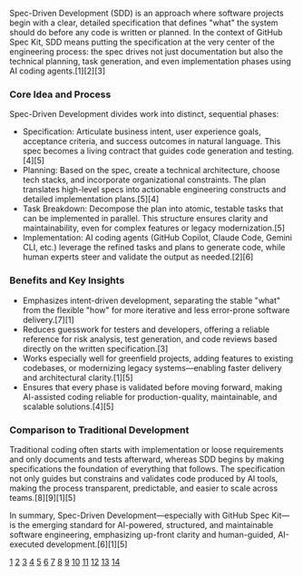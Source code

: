 Spec-Driven Development (SDD) is an approach where software projects begin with a clear, detailed specification that defines "what" the system should do before any code is written or planned. In the context of GitHub Spec Kit, SDD means putting the specification at the very center of the engineering process: the spec drives not just documentation but also the technical planning, task generation, and even implementation phases using AI coding agents.[1][2][3]

### Core Idea and Process

Spec-Driven Development divides work into distinct, sequential phases:
- Specification: Articulate business intent, user experience goals, acceptance criteria, and success outcomes in natural language. This spec becomes a living contract that guides code generation and testing.[4][5]
- Planning: Based on the spec, create a technical architecture, choose tech stacks, and incorporate organizational constraints. The plan translates high-level specs into actionable engineering constructs and detailed implementation plans.[5][4]
- Task Breakdown: Decompose the plan into atomic, testable tasks that can be implemented in parallel. This structure ensures clarity and maintainability, even for complex features or legacy modernization.[5]
- Implementation: AI coding agents (GitHub Copilot, Claude Code, Gemini CLI, etc.) leverage the refined tasks and plans to generate code, while human experts steer and validate the output as needed.[2][6]

### Benefits and Key Insights

- Emphasizes intent-driven development, separating the stable "what" from the flexible "how" for more iterative and less error-prone software delivery.[7][1]
- Reduces guesswork for testers and developers, offering a reliable reference for risk analysis, test generation, and code reviews based directly on the written specification.[3]
- Works especially well for greenfield projects, adding features to existing codebases, or modernizing legacy systems—enabling faster delivery and architectural clarity.[1][5]
- Ensures that every phase is validated before moving forward, making AI-assisted coding reliable for production-quality, maintainable, and scalable solutions.[4][5]

### Comparison to Traditional Development

Traditional coding often starts with implementation or loose requirements and only documents and tests afterward, whereas SDD begins by making specifications the foundation of everything that follows. The specification not only guides but constrains and validates code produced by AI tools, making the process transparent, predictable, and easier to scale across teams.[8][9][1][5]

In summary, Spec-Driven Development—especially with GitHub Spec Kit—is the emerging standard for AI-powered, structured, and maintainable software engineering, emphasizing up-front clarity and human-guided, AI-executed development.[6][1][5]

[1](https://github.blog/ai-and-ml/generative-ai/spec-driven-development-with-ai-get-started-with-a-new-open-source-toolkit/)
[2](https://www.linkedin.com/learning/spec-driven-development-with-github-spec-kit)
[3](https://www.ministryoftesting.com/software-testing-glossary/spec-driven-development-sdd)
[4](https://www.somkiat.cc/spec-driven-development/)
[5](https://www.augmentcode.com/guides/how-spec-driven-development-transforms-enterprise-software-teams)
[6](https://github.com/LinkedInLearning/spec-driven-development-with-github-spec-kit-4641001)
[7](https://joshuaberkowitz.us/blog/news-1/spec-driven-development-with-ai-how-spec-kit-transforms-software-workflows-1182)
[8](https://dev.to/danielsogl/spec-driven-development-sdd-a-initial-review-2llp)
[9](https://99x.io/resources/blog/spec-driven-development-the-future-of-building-digital-products)
[10](https://github.com/github/spec-kit)
[11](https://www.apideck.com/blog/spec-driven-development-part-1)
[12](https://career.du.edu/classes/spec-driven-development-with-github-spec-kit/)
[13](https://kiro.dev/blog/kiro-and-the-future-of-software-development/)
[14](https://www.youtube.com/watch?v=qzTqjJECIRk)